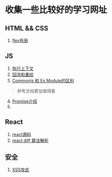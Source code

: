 
# 收集一些比较好的学习网址
## HTML && CSS
1. [flex布局](https://www.ruanyifeng.com/blog/2015/07/flex-grammar.html)
## JS
1. [执行上下文](https://juejin.cn/post/6844903704466833421) 
2. [回流和重绘](https://juejin.cn/post/6844903779700047885)
3. [Commonjs 和 Es Module的区别](https://juejin.cn/post/6994224541312483336)
> 参考文档更加值得看
4. [Promise介绍](https://juejin.cn/post/6997968693414084644)
5. []()
## React
1. [react源码](https://react.iamkasong.com/#%E5%AF%BC%E5%AD%A6%E8%A7%86%E9%A2%91)
2. [react diff 算法解析](https://zhuanlan.zhihu.com/p/20346379?refer=purerender)

## 安全
1. [XSS攻击]( https://tech.meituan.com/2018/09/27/fe-security.html)



